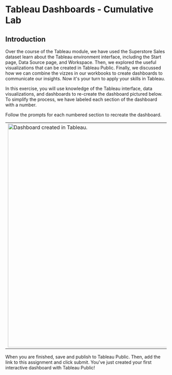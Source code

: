 # Tableau Dashboards - Cumulative Lab

## Introduction
Over the course of the Tableau module, we have used the Superstore Sales dataset learn about the Tableau environment interface, including the Start page, Data Source page, and Workspace. Then, we explored the useful visualizations that can be created in Tableau Public. Finally, we discussed how we can combine the vizzes in our workbooks to create dashboards to communicate our insights.  Now it's your turn to apply your skills in Tableau.

In this exercise, you will use knowledge of the Tableau interface, data visualizations, and dashboards to re-create the dashboard pictured below. To simplify the process, we have labeled each section of the dashboard with a number.

Follow the prompts for each numbered section to recreate the dashboard.

<div>
    <center>
<table><tr><td>
<img src = "https://curriculum-content/data-science/images/v3/tableau/new-dash.png" alt="Dashboard created in Tableau." style="width: 700px;"/>
</td></tr></table>
    </center>
</div>



When you are finished, save and publish to Tableau Public. Then, add the link to this assignment and click submit. You've just created your first interactive dashboard with Tableau Public!
